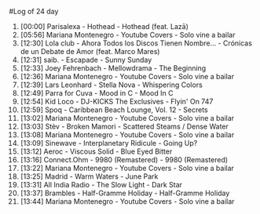 #Log of 24 day

1. [00:00] Parisalexa - Hothead - Hothead (feat. Lazā)
1. [05:56] Mariana Montenegro - Youtube Covers - Solo vine a bailar
1. [12:30] Lola club - Ahora Todos los Discos Tienen Nombre... - Crónicas de un Debate de Amor (feat. Marco Mares)
1. [12:31] saib. - Escapade - Sunny Sunday
1. [12:33] Joey Fehrenbach - Mellowdrama - The Beginning
1. [12:36] Mariana Montenegro - Youtube Covers - Solo vine a bailar
1. [12:39] Lars Leonhard - Stella Nova - Whispering Colors
1. [12:49] Parra for Cuva - Mood in C - Mood In C
1. [12:54] Kid Loco - DJ-KICKS The Exclusives - Flyin' On 747
1. [12:59] Spoq - Caribbean Beach Lounge, Vol. 12 - Secrets
1. [13:02] Mariana Montenegro - Youtube Covers - Solo vine a bailar
1. [13:03] Stèv - Broken Mamori - Scattered Steams / Dense Water
1. [13:08] Mariana Montenegro - Youtube Covers - Solo vine a bailar
1. [13:09] Sinewave - Interplanetary Ridicule - Going Up?
1. [13:12] Aeroc - Viscous Solid - Blue Eyed Bitter
1. [13:16] Connect.Ohm - 9980 (Remastered) - 9980 (Remastered)
1. [13:22] Mariana Montenegro - Youtube Covers - Solo vine a bailar
1. [13:25] Madrid - Warm Waters - June Park
1. [13:31] All India Radio - The Slow Light - Dark Star
1. [13:37] Brambles - Half​-​Gramme Holiday - Half-Gramme Holiday
1. [13:44] Mariana Montenegro - Youtube Covers - Solo vine a bailar
